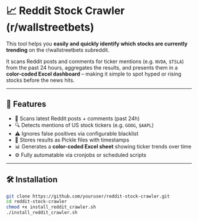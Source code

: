 # 📈 Reddit Stock Crawler (r/wallstreetbets)

This tool helps you **easily and quickly identify which stocks are currently trending** on the r/wallstreetbets subreddit.

It scans Reddit posts and comments for ticker mentions (e.g. `NVDA`, `$TSLA`) from the past 24 hours, aggregates the results, and presents them in a **color-coded Excel dashboard** – making it simple to spot hyped or rising stocks before the news hits.

---

## 🚀 Features

- 🧠 Scans latest Reddit posts + comments (past 24h)
- 🔍 Detects mentions of US stock tickers (e.g. `GOOG`, `$AAPL`)
- ⚠️ Ignores false positives via configurable blacklist
- 📁 Stores results as Pickle files with timestamps
- 📊 Generates a **color-coded Excel sheet** showing ticker trends over time
- ⚙️ Fully automatable via cronjobs or scheduled scripts

---

## 🛠️ Installation

```bash
git clone https://github.com/youruser/reddit-stock-crawler.git
cd reddit-stock-crawler
chmod +x install_reddit_crawler.sh
./install_reddit_crawler.sh
